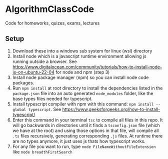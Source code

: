 # AlgorithmClassCode
Code for homeworks, quizes, exams, lectures

## Setup
1. Download these into a windows sub system for linux (wsl) directory
2. Install node which is a javascript runtime environment allowing js running outside a browser. See https://www.digitalocean.com/community/tutorials/how-to-install-node-js-on-ubuntu-22-04 for node and npm (step 3)
3. Install node package manager (npm) so you can install node code packages.
4. Run `npm install` at root directory to install the dependencies listed in the `package.json` file into an auto generated `node_modules` folder, like the base types files needed for typescript.
5. Install typescript compiler with npm with this command: `npm install --global typescript`. See https://www.geeksforgeeks.org/how-to-install-typescript/
6. Enter this command in your terminal `tsc` to compile all files in this repo. It will go backwards in directories until it finds a `tsconfig.json` file (which we have at the root) and using those options in that file, will compile all `.ts` files recursively, generating corresponding `.js` files. At runtime there are no types anymore, it just uses js thats how typescript works.
7. For any file you want to run, type `node FileNameWithoutFileExtension` like `node breadthFirstSearch`

